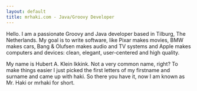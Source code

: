 ```yaml
---
layout: default
title: mrhaki.com - Java/Groovy Developer
---
```


Hello. I am a passionate Groovy and Java developer based in Tilburg, The Netherlands.
My goal is to write software, like Pixar makes movies, BMW makes cars,
Bang & Olufsen makes audio and TV systems and Apple makes computers and devices:
clean, elegant, user-centered and high quality.

My name is Hubert A. Klein Ikkink. Not a very common name, right?
To make things easier I just picked the first letters of my firstname and surname
and came up with haki. So there you have it, now I am known as Mr. Haki or mrhaki for short.
